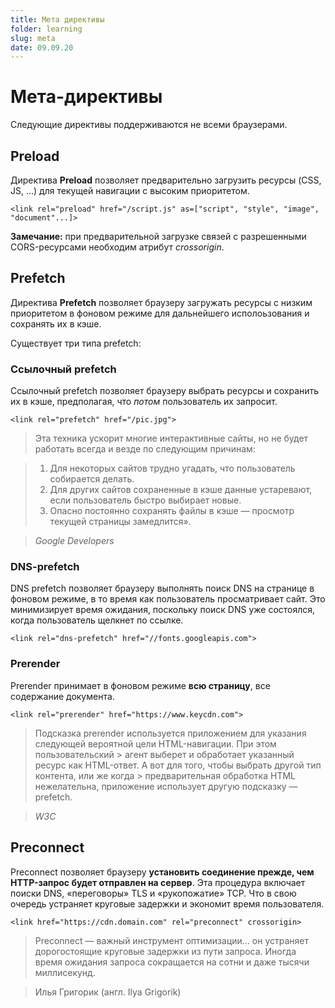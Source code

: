 ```yaml
---
title: Мета директивы
folder: learning
slug: meta
date: 09.09.20
---
```

# Мета-директивы

Следующие директивы поддерживаются не всеми браузерами.

## Preload

Директива **Preload** позволяет предварительно загрузить ресурсы (CSS, JS, ...) для текущей навигации с высоким приоритетом.

```
<link rel="preload" href="/script.js" as=["script", "style", "image", "document"...]>
```

**Замечание:** при предварительной загрузке связей с разрешенными CORS-ресурсами необходим атрибут *crossorigin*.

## Prefetch

Директива **Prefetch** позволяет браузеру загружать ресурсы с низким приоритетом в фоновом режиме для дальнейшего исполоьзования и сохранять их в кэше.

Существует три типа prefetch:

### **Ссылочный prefetch**
Cсылочный prefetch позволяет браузеру выбрать ресурсы и сохранить их в кэше, предполагая, что *потом* пользователь их запросит.

```
<link rel="prefetch" href="/pic.jpg">
```

> Эта техника ускорит многие интерактивные сайты, но не будет работать всегда и везде по следующим причинам:

> 1. Для некоторых сайтов трудно угадать, что пользователь собирается делать.
> 2. Для других сайтов сохраненные в кэше данные устаревают, если пользователь быстро выбирает новые.
> 3. Опасно постоянно сохранять файлы в кэше — просмотр текущей страницы замедлится».

> *Google Developers*

### **DNS-prefetch**

DNS prefetch позволяет браузеру выполнять поиск DNS на странице в фоновом режиме, в то время как пользователь просматривает сайт. Это минимизирует время ожидания, поскольку поиск DNS уже состоялся, когда пользователь щелкнет по ссылке.

```
<link rel="dns-prefetch" href="//fonts.googleapis.com">
```

### **Prerender**

Prerender принимает в фоновом режиме **всю страницу**, все содержание документа.

```
<link rel="prerender" href="https://www.keycdn.com">
```

> Подсказка prerender используется приложением для указания следующей вероятной цели HTML-навигации. При этом пользовательский > агент выберет и обработает указанный ресурс как HTML-ответ. А вот для того, чтобы выбрать другой тип контента, или же когда > предварительная обработка HTML нежелательна, приложение использует другую подсказку — prefetch.

> *W3C*

## Preconnect

Preconnect позволяет браузеру **установить соединение прежде, чем HTTP-запрос будет отправлен на сервер**. Эта процедура включает поиски DNS, «переговоры» TLS и «рукопожатие» TCP. Что в свою очередь устраняет круговые задержки и экономит время пользователя.

```
<link href="https://cdn.domain.com" rel="preconnect" crossorigin>
```

> Preconnect — важный инструмент оптимизации… он устраняет дорогостоящие круговые задержки из пути запроса. Иногда время ожидания запроса сокращается на сотни и даже тысячи миллисекунд.

> Илья Григорик (англ. Ilya Grigorik)
